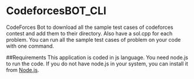 # CodeforcesBOT_CLI

CodeForces Bot to download all the sample test cases of codeforces contest and add them to their directory. Also have a sol.cpp for each problem. You can run all the sample test cases of problem on your code with one command.

##Requirements
This application is coded in js language. You need node.js to run the code. 
If you do not have node.js in your system, you can install it from [Node.js](https://nodejs.org/en/).
